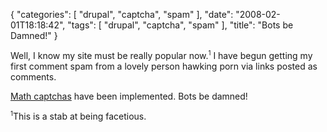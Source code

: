 {
    "categories": [
        "drupal", 
        "captcha", 
        "spam"
    ], 
    "date": "2008-02-01T18:18:42", 
    "tags": [
        "drupal", 
        "captcha", 
        "spam"
    ], 
    "title": "Bots be Damned!"
}

Well, I know my site must be really popular now.<sup><small>1</small></sup> I have begun getting my first comment spam from a lovely person hawking porn via links posted as comments. 

<a href="http://en.wikipedia.org/wiki/Captcha" target="_blank">Math captchas</a> have been implemented. Bots be damned!

<sup><small>1</small></sup>This is a stab at being facetious.